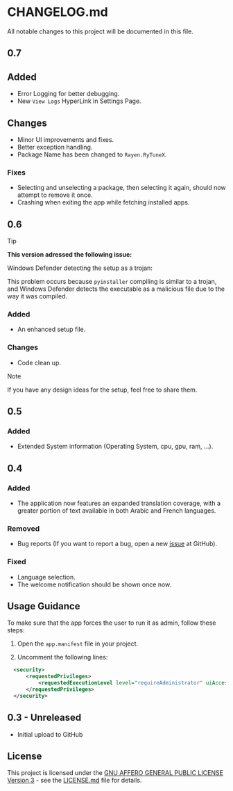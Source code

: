 # CHANGELOG.md

All notable changes to this project will be documented in this file.

## 0.7

## Added

- Error Logging for better debugging.
- New `View Logs` HyperLink in Settings Page.

## Changes

- Minor UI improvements and fixes.
- Better exception handling.
- Package Name has been changed to `Rayen.RyTuneX`.

### Fixes

- Selecting and unselecting a package, then selecting it again, should now attempt to remove it once.
- Crashing when exiting the app while fetching installed apps.

## 0.6

> [!TIP]
> **This version adressed the following issue:**
>
> Windows Defender detecting the setup as a trojan:
>
> This problem occurs because `pyinstaller` compiling is similar to a trojan, and Windows Defender detects the executable as a malicious file due to the way it was compiled.

### Added

- An enhanced setup file.

### Changes

- Code clean up.

> [!NOTE]
> If you have any design ideas for the setup, feel free to share them.

## 0.5

### Added

- Extended System information (Operating System, cpu, gpu, ram, ...).


## 0.4

### Added

- The application now features an expanded translation coverage, with a greater portion of text available in both Arabic and French languages.

### Removed

- Bug reports (If you want to report a bug, open a new [issue](https://github.com/rayenghanmi/RyTuneX/issues/new) at GitHub). 

### Fixed

- Language selection.
- The welcome notification should be shown once now.

## Usage Guidance

To make sure that the app forces the user to run it as admin, follow these steps:

1. Open the `app.manifest` file in your project.

2. Uncomment the following lines:

```xml
  <security>
	  <requestedPrivileges>
		  <requestedExecutionLevel level="requireAdministrator" uiAccess="false" />
	  </requestedPrivileges>
  </security>
```

## 0.3 - Unreleased

- Initial upload to GitHub

## License

This project is licensed under the [GNU AFFERO GENERAL PUBLIC LICENSE Version 3](https://www.gnu.org/licenses/agpl-3.0.html) - see the [LICENSE.md](LICENSE.md) file for details.